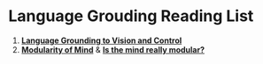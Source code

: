 # Language Grouding Reading List
1. [**Language Grounding to Vision and Control**](https://katefvision.github.io/LanguageGrounding/)
2. [**Modularity of Mind**](https://plato.stanford.edu/entries/modularity-mind/#WhatMentModu) & [**Is the mind really modular?**](http://www.subcortex.com/PrinzModularity.pdf)
